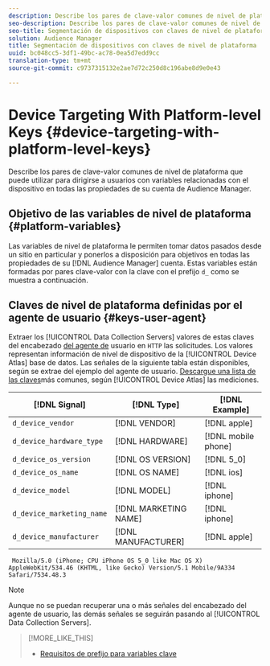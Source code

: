 ```yaml
---
description: Describe los pares de clave-valor comunes de nivel de plataforma que puede utilizar para dirigirse a usuarios con variables relacionadas con el dispositivo en todas las propiedades de su cuenta de Audience Manager.
seo-description: Describe los pares de clave-valor comunes de nivel de plataforma que puede utilizar para dirigirse a usuarios con variables relacionadas con el dispositivo en todas las propiedades de su cuenta de Audience Manager.
seo-title: Segmentación de dispositivos con claves de nivel de plataforma
solution: Audience Manager
title: Segmentación de dispositivos con claves de nivel de plataforma
uuid: bc048cc5-3df1-49bc-ac78-0ea5d7edd9cc
translation-type: tm+mt
source-git-commit: c9737315132e2ae7d72c250d8c196abe8d9e0e43

---
```



# Device Targeting With Platform-level Keys {#device-targeting-with-platform-level-keys}

Describe los pares de clave-valor comunes de nivel de plataforma que puede utilizar para dirigirse a usuarios con variables relacionadas con el dispositivo en todas las propiedades de su cuenta de Audience Manager.

## Objetivo de las variables de nivel de plataforma {#platform-variables}

<!-- c_tb_device_targeting.xml -->

Las variables de nivel de plataforma le permiten tomar datos pasados desde un sitio en particular y ponerlos a disposición para objetivos en todas las propiedades de su [!DNL Audience Manager] cuenta. Estas variables están formadas por pares [](../../reference/key-value-pairs-explained.md) clave-valor con la clave con el prefijo `d_` como se muestra a continuación.

## Claves de nivel de plataforma definidas por el agente de usuario {#keys-user-agent}

Extraer los [!UICONTROL Data Collection Servers] valores de estas claves del encabezado [del agente de](https://www.w3.org/Protocols/rfc2616/rfc2616-sec14.html#sec14.43) usuario en `HTTP` las solicitudes. Los valores representan información de nivel de dispositivo de la [!UICONTROL Device Atlas] base de datos. Las señales de la siguiente tabla están disponibles, según se extrae del ejemplo del agente de usuario. [Descargue una lista de las claves](assets/device_keys.csv)más comunes, según [!UICONTROL Device Atlas] las mediciones.

| [!DNL Signal] | [!DNL Type] | [!DNL Example] |
|---|---|---|
| `d_device_vendor` | [!DNL VENDOR] | [!DNL apple] |
| `d_device_hardware_type` | [!DNL HARDWARE] | [!DNL mobile phone] |
| `d_device_os_version` | [!DNL OS VERSION] | [!DNL 5_0] |
| `d_device_os_name` | [!DNL OS NAME] | [!DNL ios] |
| `d_device_model` | [!DNL MODEL] | [!DNL iphone] |
| `d_device_marketing_name` | [!DNL MARKETING NAME] | [!DNL iphone] |
| `d_device_manufacturer` | [!DNL MANUFACTURER] | [!DNL apple] |

```
 Mozilla/5.0 (iPhone; CPU iPhone OS 5_0 like Mac OS X) AppleWebKit/534.46 (KHTML, like Gecko) Version/5.1 Mobile/9A334 Safari/7534.48.3
```

>[!NOTE]
>
>Aunque no se puedan recuperar una o más señales del encabezado del agente de usuario, las demás señales se seguirán pasando al [!UICONTROL Data Collection Servers].

>[!MORE_LIKE_THIS]
>
>* [Requisitos de prefijo para variables clave](../../features/traits/trait-variable-prefixes.md)

